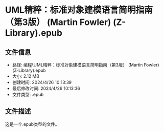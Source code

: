 ﻿# UML精粹：标准对象建模语言简明指南（第3版） (Martin Fowler) (Z-Library).epub

## 文件信息
- 路径: 编程\UML精粹：标准对象建模语言简明指南（第3版） (Martin Fowler) (Z-Library).epub
- 大小: 2.12 MB
- 创建时间: 2024/4/26 10:13:39
- 最后修改时间: 2024/4/26 10:13:36
- 文件类型: .epub

## 文件描述
这是一个.epub类型的文件。

